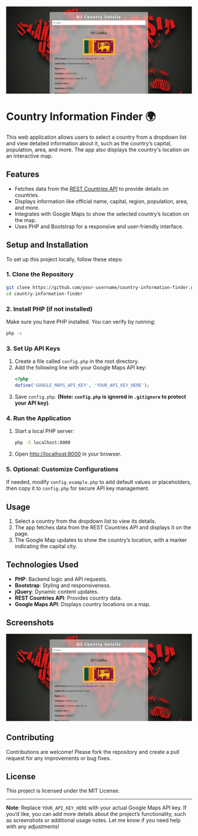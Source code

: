 ![App Screenshot](screenshot.png)
                    
# Country Information Finder 🌍

This web application allows users to select a country from a dropdown list and view detailed information about it, such as the country’s capital, population, area, and more. The app also displays the country's location on an interactive map.

## Features
- Fetches data from the [REST Countries API](https://restcountries.com) to provide details on countries.
- Displays information like official name, capital, region, population, area, and more.
- Integrates with Google Maps to show the selected country’s location on the map.
- Uses PHP and Bootstrap for a responsive and user-friendly interface.

## Setup and Installation
To set up this project locally, follow these steps:

### 1. Clone the Repository
```bash
git clone https://github.com/your-username/country-information-finder.git
cd country-information-finder
```

### 2. Install PHP (if not installed)
Make sure you have PHP installed. You can verify by running:
```bash
php -v
```

### 3. Set Up API Keys
1. Create a file called `config.php` in the root directory.
2. Add the following line with your Google Maps API key:
   ```php
   <?php
   define('GOOGLE_MAPS_API_KEY', 'YOUR_API_KEY_HERE');
   ```
3. Save `config.php`. **(Note: `config.php` is ignored in `.gitignore` to protect your API key)**.

### 4. Run the Application
1. Start a local PHP server:
   ```bash
   php -S localhost:8000
   ```
2. Open [http://localhost:8000](http://localhost:8000) in your browser.

### 5. Optional: Customize Configurations
If needed, modify `config.example.php` to add default values or placeholders, then copy it to `config.php` for secure API key management.

## Usage
1. Select a country from the dropdown list to view its details.
2. The app fetches data from the REST Countries API and displays it on the page.
3. The Google Map updates to show the country’s location, with a marker indicating the capital city.

## Technologies Used
- **PHP**: Backend logic and API requests.
- **Bootstrap**: Styling and responsiveness.
- **jQuery**: Dynamic content updates.
- **REST Countries API**: Provides country data.
- **Google Maps API**: Displays country locations on a map.

## Screenshots
![App Screenshot](screenshot.png)

## Contributing
Contributions are welcome! Please fork the repository and create a pull request for any improvements or bug fixes.

## License
This project is licensed under the MIT License.

---

**Note**: Replace `YOUR_API_KEY_HERE` with your actual Google Maps API key. If you’d like, you can add more details about the project’s functionality, such as screenshots or additional usage notes. Let me know if you need help with any adjustments!
